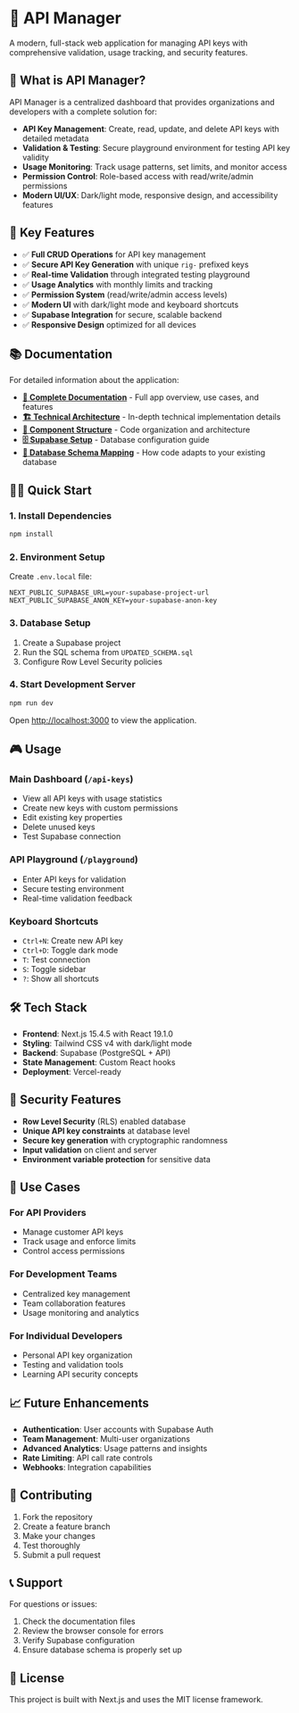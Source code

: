 # 🔑 API Manager

A modern, full-stack web application for managing API keys with comprehensive validation, usage tracking, and security features.

## 🎯 What is API Manager?

API Manager is a centralized dashboard that provides organizations and developers with a complete solution for:

- **API Key Management**: Create, read, update, and delete API keys with detailed metadata
- **Validation & Testing**: Secure playground environment for testing API key validity
- **Usage Monitoring**: Track usage patterns, set limits, and monitor access
- **Permission Control**: Role-based access with read/write/admin permissions
- **Modern UI/UX**: Dark/light mode, responsive design, and accessibility features

## 🚀 Key Features

- ✅ **Full CRUD Operations** for API key management
- ✅ **Secure API Key Generation** with unique `rig-` prefixed keys
- ✅ **Real-time Validation** through integrated testing playground
- ✅ **Usage Analytics** with monthly limits and tracking
- ✅ **Permission System** (read/write/admin access levels)
- ✅ **Modern UI** with dark/light mode and keyboard shortcuts
- ✅ **Supabase Integration** for secure, scalable backend
- ✅ **Responsive Design** optimized for all devices

## 📚 Documentation

For detailed information about the application:

- **[📖 Complete Documentation](./API_MANAGER_DOCUMENTATION.md)** - Full app overview, use cases, and features
- **[🏗️ Technical Architecture](./TECHNICAL_ARCHITECTURE.md)** - In-depth technical implementation details
- **[🔧 Component Structure](./COMPONENT_STRUCTURE.md)** - Code organization and architecture
- **[🗄️ Supabase Setup](./SUPABASE_SETUP.md)** - Database configuration guide
- **[🔄 Database Schema Mapping](./DATABASE_SCHEMA_MAPPING.md)** - How code adapts to your existing database

## 🏃‍♂️ Quick Start

### 1. Install Dependencies
```bash
npm install
```

### 2. Environment Setup
Create `.env.local` file:
```env
NEXT_PUBLIC_SUPABASE_URL=your-supabase-project-url
NEXT_PUBLIC_SUPABASE_ANON_KEY=your-supabase-anon-key
```

### 3. Database Setup
1. Create a Supabase project
2. Run the SQL schema from `UPDATED_SCHEMA.sql`
3. Configure Row Level Security policies

### 4. Start Development Server
```bash
npm run dev
```

Open [http://localhost:3000](http://localhost:3000) to view the application.

## 🎮 Usage

### Main Dashboard (`/api-keys`)
- View all API keys with usage statistics
- Create new keys with custom permissions
- Edit existing key properties
- Delete unused keys
- Test Supabase connection

### API Playground (`/playground`)
- Enter API keys for validation
- Secure testing environment
- Real-time validation feedback

### Keyboard Shortcuts
- `Ctrl+N`: Create new API key
- `Ctrl+D`: Toggle dark mode
- `T`: Test connection
- `S`: Toggle sidebar
- `?`: Show all shortcuts

## 🛠️ Tech Stack

- **Frontend**: Next.js 15.4.5 with React 19.1.0
- **Styling**: Tailwind CSS v4 with dark/light mode
- **Backend**: Supabase (PostgreSQL + API)
- **State Management**: Custom React hooks
- **Deployment**: Vercel-ready

## 🔐 Security Features

- **Row Level Security** (RLS) enabled database
- **Unique API key constraints** at database level
- **Secure key generation** with cryptographic randomness
- **Input validation** on client and server
- **Environment variable protection** for sensitive data

## 🎯 Use Cases

### For API Providers
- Manage customer API keys
- Track usage and enforce limits
- Control access permissions

### For Development Teams
- Centralized key management
- Team collaboration features
- Usage monitoring and analytics

### For Individual Developers
- Personal API key organization
- Testing and validation tools
- Learning API security concepts

## 📈 Future Enhancements

- **Authentication**: User accounts with Supabase Auth
- **Team Management**: Multi-user organizations
- **Advanced Analytics**: Usage patterns and insights
- **Rate Limiting**: API call rate controls
- **Webhooks**: Integration capabilities

## 🤝 Contributing

1. Fork the repository
2. Create a feature branch
3. Make your changes
4. Test thoroughly
5. Submit a pull request

## 📞 Support

For questions or issues:
1. Check the documentation files
2. Review the browser console for errors
3. Verify Supabase configuration
4. Ensure database schema is properly set up

## 📄 License

This project is built with Next.js and uses the MIT license framework.
